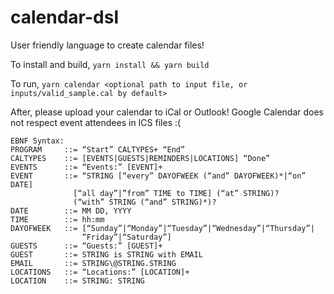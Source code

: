 # calendar-dsl
User friendly language to create calendar files!

To install and build, `yarn install && yarn build`

To run, `yarn calendar <optional path to input file, or inputs/valid_sample.cal by default>`

After, please upload your calendar to iCal or Outlook! Google Calendar does not respect event attendees in ICS files :(

```
EBNF Syntax:
PROGRAM	    ::=	“Start” CALTYPES+ “End” 
CALTYPES	::=	[EVENTS|GUESTS|REMINDERS|LOCATIONS] “Done”
EVENTS	    ::=	“Events:” [EVENT]+
EVENT		::=	“STRING [“every” DAYOFWEEK (“and” DAYOFWEEK)*|“on” DATE]
              [“all day”|”from” TIME to TIME] (“at” STRING)?
              (“with” STRING (“and” STRING)*)?
DATE		::=	MM DD, YYYY
TIME		::= hh:mm
DAYOFWEEK 	::=	[“Sunday”|“Monday”|“Tuesday”|“Wednesday”|“Thursday”|
                “Friday”|“Saturday”]
GUESTS	    ::=	“Guests:” [GUEST]+
GUEST		::=	STRING is STRING with EMAIL
EMAIL 	    ::= STRING\@STRING.STRING
LOCATIONS	::=	“Locations:” [LOCATION]+
LOCATION	::= STRING: STRING
```